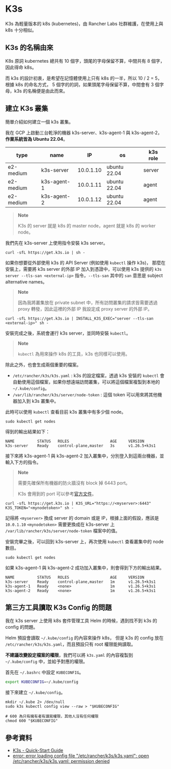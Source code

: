 # K3s

K3s 為輕量版本的 k8s (kubernetes)，由 Rancher Labs 社群維護，在使用上與 k8s 十分相似。

## K3s 的名稱由來

K8s 原詞 kubernetes 總共有 10 個字，頭尾的字母保留不算，中間共有 8 個字，因此得命 k8s。

而 k3s 的設計初衷，是希望在記憶體使用上只有 k8s 的一半，所以 10 / 2 = 5，根據 k8s 的命名方式，
5 個字的的詞，如果頭尾字母保留不算，中間會有 3 個字母，k3s 的名稱便是由此而來。

## 建立 K3s 叢集

簡單介紹如何建立一個 k3s 叢集。

我在 GCP 上啟動三台乾淨的機器 k3s-server、k3s-agent-1 與 k3s-agent-2，**作業系統皆為 Ubuntu 22.04**。

| type      | name        | IP        | os           | k3s role |
| --------- | ----------- | --------- | ------------ | -------- |
| e2-medium | k3s-server  | 10.0.1.10 | ubuntu 22.04 | server   |
| e2-medium | k3s-agent-1 | 10.0.1.11 | ubuntu 22.04 | agent    |
| e2-medium | k3s-agent-2 | 10.0.1.12 | ubuntu 22.04 | agent    |

> **Note**
>
> K3s 的 server 就是 k8s 的 master node，agent 就是 k8s 的 worker node。

我們先在 k3s-server 上使用指令安裝 k3s server。

```shell
curl -sfL https://get.k3s.io | sh -
```

如果你想要從外部使用 k3s 的 API Server (例如使用 `kubectl` 操作 k3s)，
那麼在安裝上，需要將 k3s server 的外部 IP 加入到憑證中，可以使用 k3s 提供的 `k3s server --tls-san <external-ip>` 指令，`--tls-san` 其中的 `san` 意思是 subject alternative names。

> **Note**
>
> 因為我將叢集放在 private subnet 中，所有訪問叢集的請求皆需要透過 proxy 轉發，因此這裡的外部 IP 我設定成 proxy server 的外部 IP。

```shell
curl -sfL https://get.k3s.io | INSTALL_K3S_EXEC="server --tls-san <external-ip>" sh -
```

安裝完成之後，系統會運行 k3s server，並同時安裝 `kubectl`。

> **Note**
>
> `kubectl` 為用來操作 k8s 的工具，k3s 也同樣可以使用。

除此之外，也會生成兩個重要的檔案。

- `/etc/rancher/k3s/k3s.yaml` : k3s 的設定檔案，透過 k3s 安裝的 `kubectl` 會自動使用這個檔案，如果你想遠端訪問叢集，可以將這個檔案複製到本地的 `~/.kube/config`。
- `/var/lib/rancher/k3s/server/node-token` : 這個 token 可以用來將其他機器加入到 k3s 叢集中。

此時可以使用 `kubectl` 查看目前 k3s 叢集中有多少個 node。

```shell
sudo kubectl get nodes
```

得到的輸出結果如下：

```text
NAME          STATUS   ROLES                  AGE     VERSION
k3s-server    Ready    control-plane,master   3s      v1.26.5+k3s1
```

接下來將 k3s-agent-1 與 k3s-agent-2 加入叢集中，分別登入到這兩台機器，並輸入下方的指令。

> **Note**
>
> 需要先確保所有機器的防火牆沒有 block 掉 6443 port。
>
> K3s 會用到的 port 可以參考[官方文件](https://docs.k3s.io/installation/requirements#networking)。

```shell
curl -sfL https://get.k3s.io | K3S_URL="https://<myserver>:6443" K3S_TOKEN="<mynodetoken>" sh -
```

記得將 `<myserver>` 換成 server 的 domain 或是 IP，根據上面的假設，應該是 `10.0.1.10`
`<mynodetoken>` 需要更換成在 k3s-server 上 `/var/lib/rancher/k3s/server/node-token` 檔案中的值。

安裝完畢之後，可以回到 k3s-server 上，再次使用 `kubectl` 查看叢集中的 node 數目。

```shell
sudo kubectl get nodes
```

如果 k3s-agent-1 與 k3s-agent-2 成功加入叢集中，則會得到下方的輸出結果。

```text
NAME          STATUS   ROLES                  AGE     VERSION
k3s-server    Ready    control-plane,master   1m      v1.26.5+k3s1
k3s-agent-1   Ready    <none>                 1m      v1.26.5+k3s1
k3s-agent-2   Ready    <none>                 1m      v1.26.5+k3s1
```

## 第三方工具讀取 K3s Config 的問題

我在 k3s server 上使用 k8s 套件管理工具 Helm 的時候，遇到找不到 k3s 的 config 的問題。

Helm 預設會讀取 `~/.kube/config` 的內容來操作 k8s，
但是 k3s 的 config 放在 `/etc/rancher/k3s/k3s.yaml`，而且預設只有 root 權限能夠讀取。

**不建議改變設定檔案的權限**，我們可以將 `k3s.yaml` 的內容複製到 `~/.kube/config` 中，並給予對應的權限。

首先在 `~/.bashrc` 中設定 `KUBECONFIG`。

```bash
export KUBECONFIG=~/.kube/config
```

接下來建立 `~/.kube/config`。

```shell
mkdir ~/.kube 2> /dev/null
sudo k3s kubectl config view --raw > "$KUBECONFIG"

# 600 為只有擁有者有讀寫權限，其他人沒有任何權限
chmod 600 "$KUBECONFIG"
```

## 參考資料

- [K3s - Quick-Start Guide](https://docs.k3s.io/quick-start)
- [error: error loading config file "/etc/rancher/k3s/k3s.yaml": open /etc/rancher/k3s/k3s.yaml: permission denied](https://devops.stackexchange.com/questions/16043/error-error-loading-config-file-etc-rancher-k3s-k3s-yaml-open-etc-rancher)
